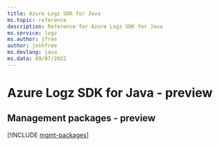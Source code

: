```yaml
---
title: Azure Logz SDK for Java
ms.topic: reference
description: Reference for Azure Logz SDK for Java
ms.service: logz
ms.author: jfree
author: joshfree
ms.devlang: java
ms.data: 09/07/2022
---
```

# Azure Logz SDK for Java - preview

## Management packages - preview
[!INCLUDE [mgmt-packages](logz-mgmt-index.md)]